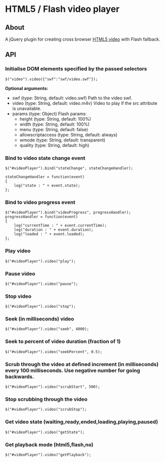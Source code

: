 HTML5 / Flash video player
==========================

About
-----

A jQuery plugin for creating cross browser [HTML5 video](http://www.whatwg.org/specs/web-apps/current-work/multipage/video.html) with Flash fallback.

API
---

### Initialise DOM elements specified by the passed selectors

    $("video").video({"swf":"swf/video.swf"});

**Optional arguments:**
 *	swf (type: String, default: video.swf) Path to the video swf. 
 *	video (type: String, default: video.m4v) Video to play if the src attribute is unavailable. 
 *	params (type: Object) Flash params:
    *   height (type: String, default: 100%)
    *   width (type: String, default: 100%)
    *   menu (type: String, default: false)
    *   allowscriptaccess (type: String, default: always)
    *   wmode (type: String, default: transparent)
    *   quality (type: String, default: high)

### Bind to video state change event

    $("#videoPlayer").bind("stateChange", stateChangeHandler);
    
    stateChangeHandler = function(event)
    {
		log("state : " + event.state);
    };

### Bind to video progress event

    $("#videoPlayer").bind("videoProgress", progressHandler);
    progressHandler = function(event)
    {
    	log("currentTime : " + event.currentTime);
    	log("duration : " + event.duration);
    	log("loaded : " + event.loaded);
    };

### Play video

    $("#videoPlayer").video("play");

### Pause video

    $("#videoPlayer").video("pause");

### Stop video

    $("#videoPlayer").video("stop");

### Seek (in milliseconds) video

    $("#videoPlayer").video("seek", 4000);

### Seek to percent of video duration (fraction of 1)

    $("#videoPlayer").video("seekPercent", 0.5);

### Scrub through the video at defined increment (in milliseconds) every 100 milliseconds. Use negative number for going backwards.

    $("#videoPlayer").video("scrubStart", 500);

### Stop scrubbing through the video

    $("#videoPlayer").video("scrubStop");

### Get video state (waiting,ready,ended,loading,playing,paused)

    $("#videoPlayer").video("getState");

### Get playback mode (html5,flash,no)

    $("#videoPlayer").video("getPlayback");